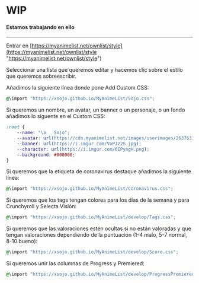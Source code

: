 # WIP
#### Estamos trabajando en ello

------------

Entrar en [https://myanimelist.net/ownlist/style](https://myanimelist.net/ownlist/style "https://myanimelist.net/ownlist/style")

Seleccionar una lista que queremos editar y hacemos clic sobre el estilo que queremos sobreescribir.

Añadimos la siguiente línea donde pone Add Custom CSS:
```css
@\import "https://xsojo.github.io/MyAnimeList/Sojo.css";
```


Si queremos un nombre, un avatar, un banner o un personaje, o un fondo añadimos lo siguente en el Custom CSS:

```css
:root {
    --name: "\a   Sojo";
    --avatar: url(https://cdn.myanimelist.net/images/userimages/2637631.jpg);
    --banner: url(https://i.imgur.com/VoPJz2S.jpg);
    --character: url(https://i.imgur.com/6IPyngH.png);
    --background: #000000;
}
```


Si queremos que la etiqueta de coronavirus destaque añadimos la siguiente línea:
```css
@\import "https://xsojo.github.io/MyAnimeList/Coronavirus.css";
```

Si queremos que los tags tengan colores para los días de la semana y para Crunchyroll y Selecta Visión:
```css
@\import "https://xsojo.github.io/MyAnimeList/develop/Tags.css";
```

Si queremos que las valoraciones estén ocultas si no están valoradas y que tengan valoraciones dependiendo de la puntuación (1-4 malo, 5-7 normal, 8-10 bueno):
```css
@\import "https://xsojo.github.io/MyAnimeList/develop/Score.css";
```

Si queremos unir las columnas de Progress y Premiered:
```css
@\import "https://xsojo.github.io/MyAnimeList/develop/ProgressPremiered.css";
```